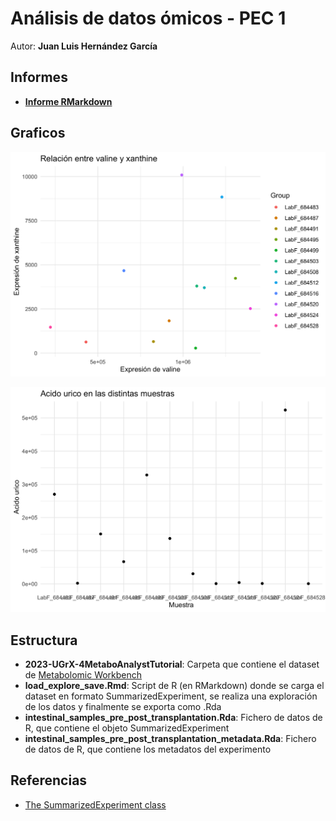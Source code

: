# Análisis de datos ómicos - PEC 1

Autor: **Juan Luis Hernández García**

## Informes

* [**Informe RMarkdown**](https://juanluishg.github.io/Hernandez-Garcia-Juan-Luis-PEC1/load_explore_save.html)

## Graficos

![](relacion.png)

![](muestras.png)

## Estructura

* **2023-UGrX-4MetaboAnalystTutorial**: Carpeta que contiene el dataset de [Metabolomic Workbench](https://github.com/nutrimetabolomics/metaboData?tab=readme-ov-file)
* **load_explore_save.Rmd**: Script de R (en RMarkdown) donde se carga el dataset en formato SummarizedExperiment, se realiza una exploración de los datos y finalmente se exporta como .Rda
* **intestinal_samples_pre_post_transplantation.Rda**: Fichero de datos de R, que contiene el objeto SummarizedExperiment
* **intestinal_samples_pre_post_transplantation_metadata.Rda**: Fichero de datos de R, que contiene los metadatos del experimento

## Referencias

* [The SummarizedExperiment class](https://carpentries-incubator.github.io/bioc-project/09-summarizedexperiment.html)